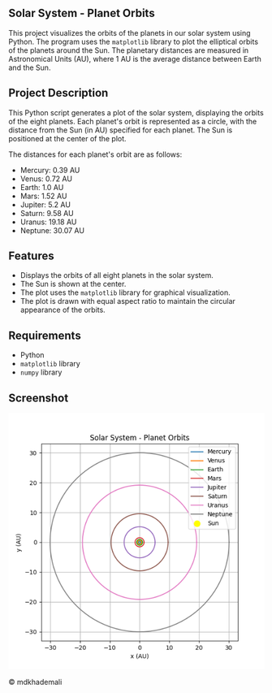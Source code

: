 ## Solar System - Planet Orbits

This project visualizes the orbits of the planets in our solar system using Python. The program uses the `matplotlib` library to plot the elliptical orbits of the planets around the Sun. The planetary distances are measured in Astronomical Units (AU), where 1 AU is the average distance between Earth and the Sun.

## Project Description

This Python script generates a plot of the solar system, displaying the orbits of the eight planets. Each planet's orbit is represented as a circle, with the distance from the Sun (in AU) specified for each planet. The Sun is positioned at the center of the plot.

The distances for each planet's orbit are as follows:
- Mercury: 0.39 AU
- Venus: 0.72 AU
- Earth: 1.0 AU
- Mars: 1.52 AU
- Jupiter: 5.2 AU
- Saturn: 9.58 AU
- Uranus: 19.18 AU
- Neptune: 30.07 AU

## Features

- Displays the orbits of all eight planets in the solar system.
- The Sun is shown at the center.
- The plot uses the `matplotlib` library for graphical visualization.
- The plot is drawn with equal aspect ratio to maintain the circular appearance of the orbits.

## Requirements

- Python
- `matplotlib` library
- `numpy` library

## Screenshot

![Main Menu](solarsystem-planetorbits.png)

© mdkhademali
